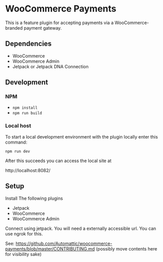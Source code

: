 # WooCommerce Payments

This is a feature plugin for accepting payments via a WooCommerce-branded payment gateway.

## Dependencies

- WooCommerce
- WooCommerce Admin
- Jetpack or Jetpack DNA Connection

## Development

### NPM

- `npm install`
- `npm run build`

### Local host

To start a local development environment with the plugin locally enter this command:

`npm run dev`

After this succeeds you can access the local site at

http://localhost:8082/

## Setup
Install The following plugins
- Jetpack
- WooCommerce
- WooCommerce Admin

Connect using jetpack. You will need a externally accessible url. You can use ngrok for this.

See: https://github.com/Automattic/woocommerce-payments/blob/master/CONTRIBUTING.md (possibly move contents here for visibility sake)
